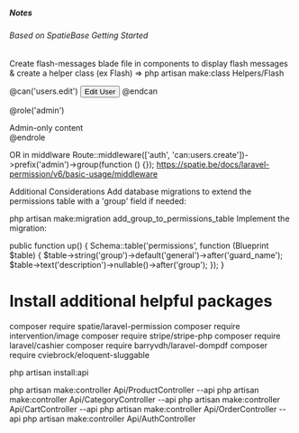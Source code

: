 ##### Notes
###### Based on SpatieBase Getting Started
Create flash-messages blade file in components to display flash messages
& create a helper class (ex Flash) => php artisan make:class Helpers/Flash

@can('users.edit')
    <button>Edit User</button>
@endcan

@role('admin')
    <div>Admin-only content</div>
@endrole

OR in middlware
Route::middleware(['auth', 'can:users.create'])->prefix('admin')->group(function () {});
https://spatie.be/docs/laravel-permission/v6/basic-usage/middleware



Additional Considerations
Add database migrations to extend the permissions table with a 'group' field if needed:

php artisan make:migration add_group_to_permissions_table
Implement the migration:

public function up()
{
    Schema::table('permissions', function (Blueprint $table) {
        $table->string('group')->default('general')->after('guard_name');
        $table->text('description')->nullable()->after('group');
    });
}



# Install additional helpful packages
composer require spatie/laravel-permission
composer require intervention/image
composer require stripe/stripe-php
composer require laravel/cashier
composer require barryvdh/laravel-dompdf
composer require cviebrock/eloquent-sluggable


php artisan install:api

php artisan make:controller Api/ProductController --api
php artisan make:controller Api/CategoryController --api
php artisan make:controller Api/CartController --api
php artisan make:controller Api/OrderController --api
php artisan make:controller Api/AuthController

